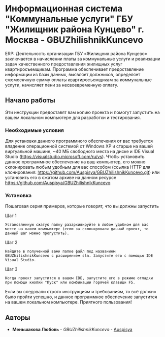 # Информационная система "Коммунальные услуги" ГБУ "Жилищник района Кунцево" г. Москва - GBUZhilishnikKuncevo

ERP: Деятельность организации ГБУ «Жилищник района Кунцево» заключается в начислении платы за коммунальные услуги и реализации задач качественного  предоставления жилищных услуг квартиросъемщикам.
Программа обеспечивает предоставление информации из базы данных, выявляет должников, определяет ежемесячную сумму оплаты квартиросъемщикам за коммунальные услуги, начисляет пени за несвоевременную оплату.

## Начало работы

Эти инструкции предоставят вам копию проекта и помогут запустить на вашем локальном компьютере для разработки и тестирования.

### Необходимые условия

Для установки данного программного обеспечения от вас требуется владение операционной системой от Windows XP и старше на вашей виртуальной машине, ~40 МБ свободного места на диске и IDE Visual Studio (https://visualstudio.microsoft.com/ru/vs). Чтобы установить данное программное обеспечение на ваш компьютер, его можно склонировать любым удобным для вас способом (ссылка HTTP для клонирования: https://github.com/Auspisya/GBUZhilishnikKuncevo.git) или установить его в сжатом архиве на данном ресурсе https://github.com/Auspisya/GBUZhilishnikKuncevo

### Установка

Пошаговая серия примеров, которые говорят, что вы должны запустить

Шаг 1

```
Установленную сжатую папку разархивируйте в любом удобном для вас месте на вашем компьютере (если вы склонировали данный проект, то данный шаг можно пропустить).
```

Шаг 2

```
Найдите в полученной вами папке файл под названием GBUZhilishnikKuncevo с расширением sln. Запустите его с помощью IDE Visual Studio.
```

Шаг 3

```
Когда проект запустится в вашем IDE, запустите его в режиме отладки при помощи кнопки "Пуск" или комбинации горячей клавиши F5.
```

Если вы следовали строго инструкциям и требованиям, то всё должно было пройти успешно, и данное программное обеспечение запустится на вашем локальном компьютере. Приятного пользования!

## Авторы

* **Меньшакова Любовь** - *GBUZhilishnikKuncevo* - [Auspisya](https://github.com/Auspisya)

